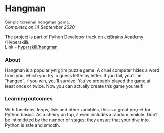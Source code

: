 # Hangman

Simple terminal hangman game.  
_Completed on 14 September 2020_

The project is part of Python Developer track on JetBrains Academy (Hyperskill).  
Link - [hyperskill/hangman](https://hyperskill.org/projects/69?track=2)

### About
Hangman is a popular yet grim puzzle game. A cruel computer hides a word from you, which you try to guess letter by letter. If you fail, you'll be “hanged”. If you win, you'll survive. You’ve probably played the game at least once or twice. Now you can actually create this game yourself!

### Learning outcomes
With functions, loops, lists and other variables, this is a great project for Python basics. As a cherry on top, it even includes a random module. Don’t be intimidated by the number of stages; they ensure that your dive into Python is safe and smooth.
